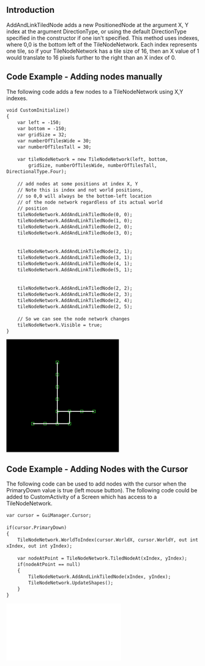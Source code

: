 ## Introduction

AddAndLinkTiledNode adds a new PositionedNode at the argument X, Y index at the argument DirectionType, or using the default DirectionType specified in the constructor if one isn't specified. This method uses indexes, where 0,0 is the bottom left of the TileNodeNetwork. Each index represents one tile, so if your TileNodeNetwork has a tile size of 16, then an X value of 1 would translate to 16 pixels further to the right than an X index of 0.

## Code Example - Adding nodes manually

The following code adds a few nodes to a TileNodeNetwork using X,Y indexes.

``` lang:c#
void CustomInitialize()
{
    var left = -150;
    var bottom = -150;
    var gridSize = 32;
    var numberOfTilesWide = 30;
    var numberOfTilesTall = 30;

    var tileNodeNetwork = new TileNodeNetwork(left, bottom,
        gridSize, numberOfTilesWide, numberOfTilesTall, DirectionalType.Four);

    // add nodes at some positions at index X, Y
    // Note this is index and not world positions, 
    // so 0,0 will always be the bottom-left location
    // of the node network regardless of its actual world
    // position
    tileNodeNetwork.AddAndLinkTiledNode(0, 0);
    tileNodeNetwork.AddAndLinkTiledNode(1, 0);
    tileNodeNetwork.AddAndLinkTiledNode(2, 0);
    tileNodeNetwork.AddAndLinkTiledNode(3, 0);


    tileNodeNetwork.AddAndLinkTiledNode(2, 1);
    tileNodeNetwork.AddAndLinkTiledNode(3, 1);
    tileNodeNetwork.AddAndLinkTiledNode(4, 1);
    tileNodeNetwork.AddAndLinkTiledNode(5, 1);


    tileNodeNetwork.AddAndLinkTiledNode(2, 2);
    tileNodeNetwork.AddAndLinkTiledNode(2, 3);
    tileNodeNetwork.AddAndLinkTiledNode(2, 4);
    tileNodeNetwork.AddAndLinkTiledNode(2, 5);

    // So we can see the node network changes
    tileNodeNetwork.Visible = true;
}
```

![](/media/2019-08-img_5d63e7723e433.png)

## Code Example - Adding Nodes with the Cursor

The following code can be used to add nodes with the cursor when the PrimaryDown value is true (left mouse button). The following code could be added to CustomActivity of a Screen which has access to a TileNodeNetwork.

    var cursor = GuiManager.Cursor;

    if(cursor.PrimaryDown)
    {
        TileNodeNetwork.WorldToIndex(cursor.WorldX, cursor.WorldY, out int xIndex, out int yIndex);

        var nodeAtPoint = TileNodeNetwork.TiledNodeAt(xIndex, yIndex);
        if(nodeAtPoint == null)
        {
            TileNodeNetwork.AddAndLinkTiledNode(xIndex, yIndex);
            TileNodeNetwork.UpdateShapes();
        }
    }

[![](/wp-content/uploads/2019/08/j5VMYNqadR.gif.md)](/wp-content/uploads/2019/08/j5VMYNqadR.gif.md)
